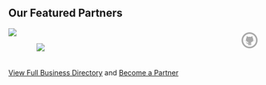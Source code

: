 ## Our Featured Partners

<div style="float:right">
	<a href="https://github.com/GrantPark/grantpark"><img src="img/logo/github.png" style="height:32px; margin: 8px 8px 2px 1.5px"></a>
</div>

<div style="float:left">

<!--Anne Architecture (May 1, 2020)-->
<a href="https://annearchitecture.com/" target="_blank" >
<img src="https://annearchitecture.com/wp-content/uploads/2017/07/anne-architecture-logo.png" style="width:180px">
</a>

</div>


<div style="float:left; margin:30px 0 0 40px">

<!-- Fix & Flow Plumbing Co. (Aug 9, 2020) -->
<a href="https://www.fixandflow.co/" target="_blank">
<img src="https://www.fixandflow.co/wp-content/uploads/2020/01/fixandflow-text-logo-crop.png" style="width:180px">
</a>

</div>


<div style="clear:both"></div>
<br>

[View Full Business Directory](../../directory/) and [Become a Partner](../../directory/partners)